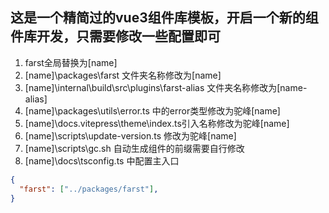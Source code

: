 ## 这是一个精简过的vue3组件库模板，开启一个新的组件库开发，只需要修改一些配置即可
1. farst全局替换为[name]
2. [name]\packages\farst 文件夹名称修改为[name]
3. [name]\internal\build\src\plugins\farst-alias 文件夹名称修改为[name-alias]
4. [name]\packages\utils\error.ts 中的error类型修改为驼峰[name]
5. [name]\docs\.vitepress\theme\index.ts引入名称修改为驼峰[name]
6. [name]\scripts\update-version.ts 修改为驼峰[name]
7. [name]\scripts\gc.sh 自动生成组件的前缀需要自行修改
8. [name]\docs\tsconfig.ts 中配置主入口
  ```json
  {
    "farst": ["../packages/farst"],
  }
  ```




